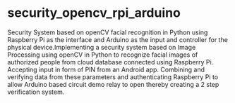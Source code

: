 # security_opencv_rpi_arduino
Security System based on openCV facial recognition in Python using Raspberry Pi as the interface and Arduino as the input and controller for the physical device.Implementing a security system based on Image Processing using openCV in Python to recognize facial images of authorized people from cloud database connected using Raspberry Pi. Accepting input in form of PIN from an Android app. Combining and verifying data from these parameters and authenticating Raspberry Pi to allow Arduino based circuit demo relay to open thereby creating a 2 step verification system.
